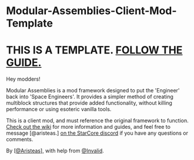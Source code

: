 # Modular-Assemblies-Client-Mod-Template

# THIS IS A TEMPLATE. [FOLLOW THE GUIDE.](https://github.com/StarCoreSE/Modular-Assemblies/wiki/Client-Mod-Template)

Hey modders!

Modular Assemblies is a mod framework designed to put the 'Engineer' back into 'Space Engineers'. It provides a simpler method of creating multiblock structures that provide added functionality, without killing performance or using esoteric vanilla tools.

This is a client mod, and must reference the original framework to function. [Check out the wiki](https://github.com/StarCoreSE/Modular-Assemblies/wiki) for more information and guides, and feel free to message [@aristeas.] [on the StarCore discord](https://discord.gg/starcore) if you have any questions or comments.

By [[@Aristeas](https://github.com/Jnick-24)], with help from [@Invalid](https://github.com/InvalidArgument3).  